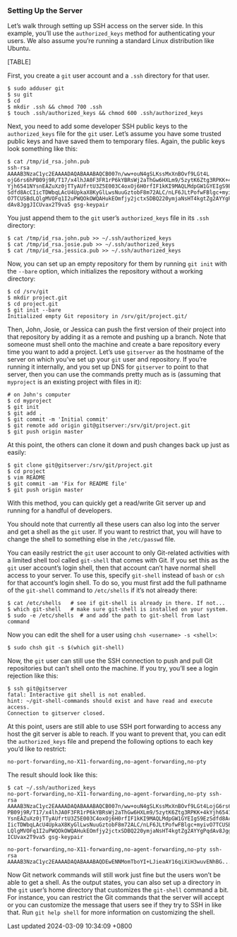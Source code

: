 ### Setting Up the Server

Let’s walk through setting up SSH access on the server side. In this
example, you’ll use the `authorized_keys` method for authenticating your
users. We also assume you’re running a standard Linux distribution like
Ubuntu.

[TABLE]

First, you create a `git` user account and a `.ssh` directory for that
user.

```shell
$ sudo adduser git
$ su git
$ cd
$ mkdir .ssh && chmod 700 .ssh
$ touch .ssh/authorized_keys && chmod 600 .ssh/authorized_keys
```

Next, you need to add some developer SSH public keys to the
`authorized_keys` file for the `git` user. Let’s assume you have some
trusted public keys and have saved them to temporary files. Again, the
public keys look something like this:

```shell
$ cat /tmp/id_rsa.john.pub
ssh-rsa AAAAB3NzaC1yc2EAAAADAQABAAABAQCB007n/ww+ouN4gSLKssMxXnBOvf9LGt4L
ojG6rs6hPB09j9R/T17/x4lhJA0F3FR1rP6kYBRsWj2aThGw6HXLm9/5zytK6Ztg3RPKK+4k
Yjh6541NYsnEAZuXz0jTTyAUfrtU3Z5E003C4oxOj6H0rfIF1kKI9MAQLMdpGW1GYEIgS9Ez
Sdfd8AcCIicTDWbqLAcU4UpkaX8KyGlLwsNuuGztobF8m72ALC/nLF6JLtPofwFBlgc+myiv
O7TCUSBdLQlgMVOFq1I2uPWQOkOWQAHukEOmfjy2jctxSDBQ220ymjaNsHT4kgtZg2AYYgPq
dAv8JggJICUvax2T9va5 gsg-keypair
```

You just append them to the `git` user’s `authorized_keys` file in its
`.ssh` directory:

```shell
$ cat /tmp/id_rsa.john.pub >> ~/.ssh/authorized_keys
$ cat /tmp/id_rsa.josie.pub >> ~/.ssh/authorized_keys
$ cat /tmp/id_rsa.jessica.pub >> ~/.ssh/authorized_keys
```

Now, you can set up an empty repository for them by running `git init`
with the `--bare` option, which initializes the repository without a
working directory:

```shell
$ cd /srv/git
$ mkdir project.git
$ cd project.git
$ git init --bare
Initialized empty Git repository in /srv/git/project.git/
```

Then, John, Josie, or Jessica can push the first version of their
project into that repository by adding it as a remote and pushing up a
branch. Note that someone must shell onto the machine and create a bare
repository every time you want to add a project. Let’s use `gitserver`
as the hostname of the server on which you’ve set up your `git` user and
repository. If you’re running it internally, and you set up DNS for
`gitserver` to point to that server, then you can use the commands
pretty much as is (assuming that `myproject` is an existing project with
files in it):

```shell
# on John's computer
$ cd myproject
$ git init
$ git add .
$ git commit -m 'Initial commit'
$ git remote add origin git@gitserver:/srv/git/project.git
$ git push origin master
```

At this point, the others can clone it down and push changes back up
just as easily:

```shell
$ git clone git@gitserver:/srv/git/project.git
$ cd project
$ vim README
$ git commit -am 'Fix for README file'
$ git push origin master
```

With this method, you can quickly get a read/write Git server up and
running for a handful of developers.

You should note that currently all these users can also log into the
server and get a shell as the `git` user. If you want to restrict that,
you will have to change the shell to something else in the `/etc/passwd`
file.

You can easily restrict the `git` user account to only Git-related
activities with a limited shell tool called `git-shell` that comes with
Git. If you set this as the `git` user account’s login shell, then that
account can’t have normal shell access to your server. To use this,
specify `git-shell` instead of `bash` or `csh` for that account’s login
shell. To do so, you must first add the full pathname of the `git-shell`
command to `/etc/shells` if it’s not already there:

```shell
$ cat /etc/shells   # see if git-shell is already in there. If not...
$ which git-shell   # make sure git-shell is installed on your system.
$ sudo -e /etc/shells  # and add the path to git-shell from last command
```

Now you can edit the shell for a user using
`chsh <username> -s <shell>`:

```shell
$ sudo chsh git -s $(which git-shell)
```

Now, the `git` user can still use the SSH connection to push and pull
Git repositories but can’t shell onto the machine. If you try, you’ll
see a login rejection like this:

```shell
$ ssh git@gitserver
fatal: Interactive git shell is not enabled.
hint: ~/git-shell-commands should exist and have read and execute access.
Connection to gitserver closed.
```

At this point, users are still able to use SSH port forwarding to access
any host the git server is able to reach. If you want to prevent that,
you can edit the `authorized_keys` file and prepend the following
options to each key you’d like to restrict:

```shell
no-port-forwarding,no-X11-forwarding,no-agent-forwarding,no-pty
```

The result should look like this:

```shell
$ cat ~/.ssh/authorized_keys
no-port-forwarding,no-X11-forwarding,no-agent-forwarding,no-pty ssh-rsa
AAAAB3NzaC1yc2EAAAADAQABAAABAQCB007n/ww+ouN4gSLKssMxXnBOvf9LGt4LojG6rs6h
PB09j9R/T17/x4lhJA0F3FR1rP6kYBRsWj2aThGw6HXLm9/5zytK6Ztg3RPKK+4kYjh6541N
YsnEAZuXz0jTTyAUfrtU3Z5E003C4oxOj6H0rfIF1kKI9MAQLMdpGW1GYEIgS9EzSdfd8AcC
IicTDWbqLAcU4UpkaX8KyGlLwsNuuGztobF8m72ALC/nLF6JLtPofwFBlgc+myivO7TCUSBd
LQlgMVOFq1I2uPWQOkOWQAHukEOmfjy2jctxSDBQ220ymjaNsHT4kgtZg2AYYgPqdAv8JggJ
ICUvax2T9va5 gsg-keypair

no-port-forwarding,no-X11-forwarding,no-agent-forwarding,no-pty ssh-rsa
AAAAB3NzaC1yc2EAAAADAQABAAABAQDEwENNMomTboYI+LJieaAY16qiXiH3wuvENhBG...
```

Now Git network commands will still work just fine but the users won’t
be able to get a shell. As the output states, you can also set up a
directory in the `git` user’s home directory that customizes the
`git-shell` command a bit. For instance, you can restrict the Git
commands that the server will accept or you can customize the message
that users see if they try to SSH in like that. Run `git help shell` for
more information on customizing the shell.

Last updated 2024-03-09 10:34:09 +0800

